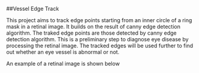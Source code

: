 ##Vessel Edge Track

This project aims to track edge points starting from an inner circle of a ring mask in a retinal image. It builds on the result of canny edge detection algorithm. The traked edge points are those detected by canny edge detection algorithm. This is a preliminary step to diagnose eye disease by processing the retinal image. The tracked edges will be used further to find out whether an eye vessel is abnormal or not. 

An example of a retinal image is shown below
